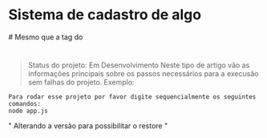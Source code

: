 <h1>Sistema de cadastro de algo</h1>
# Mesmo que a tag do <h1></h1>

> Status do projeto: Em Desenvolvimento
> Neste tipo de artigo vão as informações principais sobre os passos necessários para a execusão sem falhas do projeto. Exemplo:
```
Para rodar esse projeto por favor digite sequencialmente os seguintes comandos:
node app.js
```
" Alterando a versão para possibilitar o restore "
